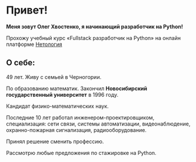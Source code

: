 Привет!
=======
**Меня зовут Олег Хвостенко, я начинающий разработчик на Python!**

Прохожу учебный курс «Fullstack разработчик на Python» на онлайн платформе [Нетология](https://netology.ru/)

О себе:
-------
49 лет. Живу с семьей в Черногории.

По образованию математик. Закончил **Новосибирский государственный университет** в 1996 году.

Кандидат физико-математических наук.

Последние 10 лет работал инженером-проектировщиком, специализация: сети связи, системы автоматизации,
видеонаблюдение, охранно-пожарная сигнализация, радиооборудование.

Принял решение сменить профессию.

Рассмотрю любые предложения по стажировке на Python. 
